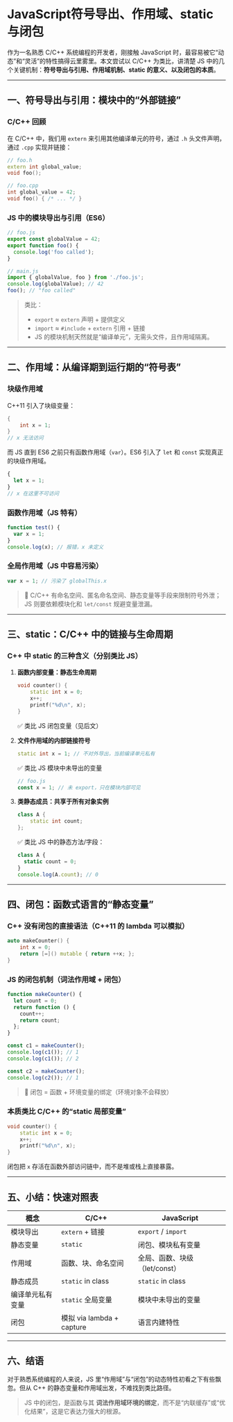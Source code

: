 # JavaScript符号导出、作用域、static 与闭包

作为一名熟悉 C/C++ 系统编程的开发者，刚接触 JavaScript 时，最容易被它“动态”和“灵活”的特性搞得云里雾里。本文尝试以 C/C++ 为类比，讲清楚 JS 中的几个关键机制：**符号导出与引用、作用域机制、static 的意义、以及闭包的本质**。

---

## 一、符号导出与引用：模块中的“外部链接”

### C/C++ 回顾

在 C/C++ 中，我们用 `extern` 来引用其他编译单元的符号，通过 `.h` 头文件声明，通过 `.cpp` 实现并链接：

```cpp
// foo.h
extern int global_value;
void foo();

// foo.cpp
int global_value = 42;
void foo() { /* ... */ }
```

### JS 中的模块导出与引用（ES6）

```js
// foo.js
export const globalValue = 42;
export function foo() {
  console.log('foo called');
}

// main.js
import { globalValue, foo } from './foo.js';
console.log(globalValue); // 42
foo(); // "foo called"
```

> 类比：
>
> - `export` ≈ `extern` 声明 + 提供定义
> - `import` ≈ `#include` + `extern` 引用 + 链接
> - JS 的模块机制天然就是“编译单元”，无需头文件，且作用域隔离。

---

## 二、作用域：从编译期到运行期的“符号表”

### 块级作用域

C++11 引入了块级变量：

```cpp
{
    int x = 1;
}
// x 无法访问
```

而 JS 直到 ES6 之前只有函数作用域（`var`）。ES6 引入了 `let` 和 `const` 实现真正的块级作用域。

```js
{
  let x = 1;
}
// x 在这里不可访问
```

### 函数作用域（JS 特有）

```js
function test() {
  var x = 1;
}
console.log(x); // 报错，x 未定义
```

### 全局作用域（JS 中容易污染）

```js
var x = 1; // 污染了 globalThis.x
```

> 🚨 C/C++ 有命名空间、匿名命名空间、静态变量等手段来限制符号外泄；JS 则要依赖模块化和 `let/const` 规避变量泄漏。

---

## 三、static：C/C++ 中的链接与生命周期

### C++ 中 static 的三种含义（分别类比 JS）

1. **函数内部变量：静态生命周期**

   ```cpp
   void counter() {
       static int x = 0;
       x++;
       printf("%d\n", x);
   }
   ```

   ✅ 类比 JS 闭包变量（见后文）

2. **文件作用域的内部链接符号**

   ```cpp
   static int x = 1; // 不对外导出，当前编译单元私有
   ```

   ✅ 类比 JS 模块中未导出的变量

   ```js
   // foo.js
   const x = 1; // 未 export，只在模块内部可见
   ```

3. **类静态成员：共享于所有对象实例**

   ```cpp
   class A {
       static int count;
   };
   ```

   ✅ 类比 JS 中的静态方法/字段：

   ```js
   class A {
     static count = 0;
   }
   console.log(A.count); // 0
   ```

---

## 四、闭包：函数式语言的“静态变量”

### C++ 没有闭包的直接语法（C++11 的 lambda 可以模拟）

```cpp
auto makeCounter() {
    int x = 0;
    return [=]() mutable { return ++x; };
}
```

### JS 的闭包机制（词法作用域 + 闭包）

```js
function makeCounter() {
  let count = 0;
  return function () {
    count++;
    return count;
  };
}

const c1 = makeCounter();
console.log(c1()); // 1
console.log(c1()); // 2

const c2 = makeCounter();
console.log(c2()); // 1
```

> 📌 闭包 = 函数 + 环境变量的绑定（环境对象不会释放）

### 本质类比 C/C++ 的“static 局部变量”

```cpp
void counter() {
    static int x = 0;
    x++;
    printf("%d\n", x);
}
```

闭包把 `x` 存活在函数外部访问链中，而不是堆或栈上直接暴露。

---

## 五、小结：快速对照表

| 概念 | C/C++ | JavaScript |
|------|-------|------------|
| 模块导出 | `extern` + 链接 | `export` / `import` |
| 静态变量 | `static` | 闭包、模块私有变量 |
| 作用域 | 函数、块、命名空间 | 全局、函数、块级（let/const） |
| 静态成员 | `static` in class | `static` in class |
| 编译单元私有变量 | `static` 全局变量 | 模块中未导出的变量 |
| 闭包 | 模拟 via lambda + capture | 语言内建特性 |

---

## 六、结语

对于熟悉系统编程的人来说，JS 里“作用域”与“闭包”的动态特性初看之下有些飘忽。但从 C++ 的静态变量和作用域出发，不难找到类比路径。

> JS 中的闭包，是函数与其 **词法作用域环境的绑定**，而不是“内联缓存”或“优化结果”，这是它表达力强大的根源。
